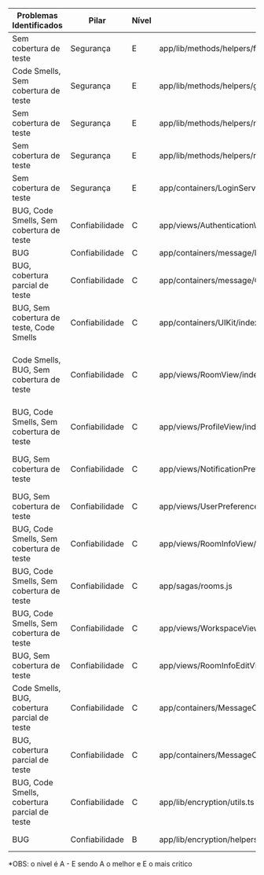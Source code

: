 | Problemas Identificados                                      | Pilar         | Nível| Caminho do Arquivo                                                                 | Observações                                                                                                                                                 |
|--------------------------------------------------------------|---------------|------|-------------------------------------------------------------------------------------|-------------------------------------------------------------------------------------------------------------------------------------------------------------|
| Sem cobertura de teste                                       | Segurança     | E    | app/lib/methods/helpers/formatAttachmentUrl.ts                                     | Sem cobertura de teste                                                                                                                                      |
| Code Smells, Sem cobertura de teste                          | Segurança     | E    | app/lib/methods/helpers/getAvatarUrl.ts                                            | Sem cobertura de teste e com 1 code smell                                                                                                                   |
| Sem cobertura de teste                                       | Segurança     | E    | app/lib/methods/helpers/media.ts                                                   | Sem cobertura de teste                                                                                                                                      |
| Sem cobertura de teste                                       | Segurança     | E    | app/lib/methods/helpers/random.ts                                                  | Sem cobertura de teste                                                                                                                                      |
| Sem cobertura de teste                                       | Segurança     | E    | app/containers/LoginServices/serviceLogin.ts                                       | Sem cobertura de teste                                                                                                                                      |
| BUG, Code Smells, Sem cobertura de teste                     | Confiabilidade| C    | app/views/AuthenticationWebView.tsx                                                | Trechos de código comentados, não considerados como code smells pelo Sonar                                                                                 |
| BUG                                                          | Confiabilidade| C    | app/containers/message/Emoji.tsx                                                   | Bug relacionado à regex                                                                                                                                     |
| BUG, cobertura parcial de teste                              | Confiabilidade| C    | app/containers/message/Components/Attachments/CollapsibleQuote/index.tsx           | Bug relacionado à atribuição de valor à variável                                                                                                            |
| BUG, Sem cobertura de teste, Code Smells                     | Confiabilidade| C    | app/containers/UIKit/index.tsx                                                     | 12 bugs (uso do useContext) e 2 code smells                                                                                                                 |
| Code Smells, BUG, Sem cobertura de teste                     | Confiabilidade| C    | app/views/RoomView/index.tsx                                                       | 16 code smells e 1 bug. Classificada como God Class. Problemas com complexidade de funções, uso redundante de `await` e métodos não utilizados              |
| BUG, Code Smells, Sem cobertura de teste                     | Confiabilidade| C    | app/views/ProfileView/index.tsx                                                    | 1 bug e 3 code smells (2 relacionados a métodos complexos)                                                                                                  |
| BUG, Sem cobertura de teste                                  | Confiabilidade| C    | app/views/NotificationPreferencesView/index.tsx                                    | 2 bugs: atribuição da mesma variável de estado no próprio setter (`setSwitchValue(switchValue)`)                                                           |
| BUG, Sem cobertura de teste                                  | Confiabilidade| C    | app/views/UserPreferencesView/ListPicker.tsx                                       | 1 bug: atribuição da mesma variável de estado no próprio setter (`setOption(option)`)                                                                       |
| BUG, Code Smells, Sem cobertura de teste                     | Confiabilidade| C    | app/views/RoomInfoView/components/RoomInfoViewTitle.tsx                            | 1 bug (condicional precisa ser booleano) e 1 code smell                                                                                                     |
| BUG, Code Smells, Sem cobertura de teste                     | Confiabilidade| C    | app/sagas/rooms.js                                                                 | 1 bug (necessidade de uso de `await`) e 1 code smell (método muito complexo)                                                                                |
| BUG, Code Smells, Sem cobertura de teste                     | Confiabilidade| C    | app/views/WorkspaceView/ServerAvatar.tsx                                           | 1 bug (condicional precisa ser booleano) e 1 code smell (comentários)                                                                                       |
| BUG, Sem cobertura de teste                                  | Confiabilidade| C    | app/views/RoomInfoEditView/SwitchContainer.tsx                                     | 1 bug (condicional precisa ser booleano)                                                                                                                    |
| Code Smells, BUG, cobertura parcial de teste                 | Confiabilidade| C    | app/containers/MessageComposer/hooks/useAutocomplete.ts                            | 1 bug (setter com mesma variável) e 4 code smells (uso redundante de `await`, métodos complexos)                                                            |
| BUG, cobertura parcial de teste                              | Confiabilidade| C    | app/containers/MessageComposer/hooks/useAutoSaveDraft.ts                           | 1 bug (uso incorreto de função: `() => {}`)                                                                                                                 |
| BUG, Code Smells, cobertura parcial de teste                 | Confiabilidade| C    | app/lib/encryption/utils.ts                                                        | 1 bug (uso de `ByteBuffer.wrap`) e 1 code smell (uso de método depreciado). Pode afetar a segurança                                                        |
| BUG                                                          | Confiabilidade| B    | app/lib/encryption/helpers/getMessageUrlRegex.ts                                   | 2 bugs relacionados a expressões regulares                                                                                                                  |
*OBS: o nivel é A - E sendo A o melhor e E o mais critico
